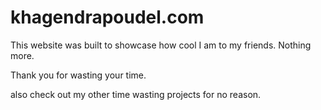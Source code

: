 # khagendrapoudel.com

This website was built to showcase how cool I am to my friends. Nothing more.

Thank you for wasting your time.

also check out my other time wasting projects for no reason.


